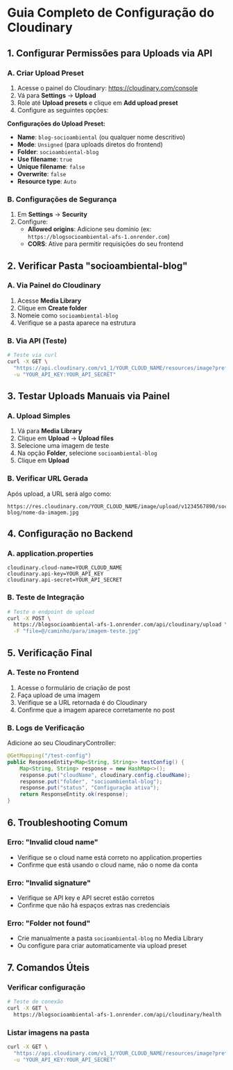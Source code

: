 # Guia Completo de Configuração do Cloudinary

## 1. Configurar Permissões para Uploads via API

### A. Criar Upload Preset
1. Acesse o painel do Cloudinary: https://cloudinary.com/console
2. Vá para **Settings** → **Upload**
3. Role até **Upload presets** e clique em **Add upload preset**
4. Configure as seguintes opções:

**Configurações do Upload Preset:**
- **Name**: `blog-socioambiental` (ou qualquer nome descritivo)
- **Mode**: `Unsigned` (para uploads diretos do frontend)
- **Folder**: `socioambiental-blog`
- **Use filename**: `true`
- **Unique filename**: `false`
- **Overwrite**: `false`
- **Resource type**: `Auto`

### B. Configurações de Segurança
1. Em **Settings** → **Security**
2. Configure:
   - **Allowed origins**: Adicione seu domínio (ex: `https://blogsocioambiental-afs-1.onrender.com`)
   - **CORS**: Ative para permitir requisições do seu frontend

## 2. Verificar Pasta "socioambiental-blog"

### A. Via Painel do Cloudinary
1. Acesse **Media Library**
2. Clique em **Create folder**
3. Nomeie como `socioambiental-blog`
4. Verifique se a pasta aparece na estrutura

### B. Via API (Teste)
```bash
# Teste via curl
curl -X GET \
  "https://api.cloudinary.com/v1_1/YOUR_CLOUD_NAME/resources/image?prefix=socioambiental-blog" \
  -u "YOUR_API_KEY:YOUR_API_SECRET"
```

## 3. Testar Uploads Manuais via Painel

### A. Upload Simples
1. Vá para **Media Library**
2. Clique em **Upload** → **Upload files**
3. Selecione uma imagem de teste
4. Na opção **Folder**, selecione `socioambiental-blog`
5. Clique em **Upload**

### B. Verificar URL Gerada
Após upload, a URL será algo como:
```
https://res.cloudinary.com/YOUR_CLOUD_NAME/image/upload/v1234567890/socioambiental-blog/nome-da-imagem.jpg
```

## 4. Configuração no Backend

### A. application.properties
```properties
cloudinary.cloud-name=YOUR_CLOUD_NAME
cloudinary.api-key=YOUR_API_KEY
cloudinary.api-secret=YOUR_API_SECRET
```

### B. Teste de Integração
```bash
# Teste o endpoint de upload
curl -X POST \
  https://blogsocioambiental-afs-1.onrender.com/api/cloudinary/upload \
  -F "file=@/caminho/para/imagem-teste.jpg"
```

## 5. Verificação Final

### A. Teste no Frontend
1. Acesse o formulário de criação de post
2. Faça upload de uma imagem
3. Verifique se a URL retornada é do Cloudinary
4. Confirme que a imagem aparece corretamente no post

### B. Logs de Verificação
Adicione ao seu CloudinaryController:
```java
@GetMapping("/test-config")
public ResponseEntity<Map<String, String>> testConfig() {
    Map<String, String> response = new HashMap<>();
    response.put("cloudName", cloudinary.config.cloudName);
    response.put("folder", "socioambiental-blog");
    response.put("status", "Configuração ativa");
    return ResponseEntity.ok(response);
}
```

## 6. Troubleshooting Comum

### Erro: "Invalid cloud name"
- Verifique se o cloud name está correto no application.properties
- Confirme que está usando o cloud name, não o nome da conta

### Erro: "Invalid signature"
- Verifique se API key e API secret estão corretos
- Confirme que não há espaços extras nas credenciais

### Erro: "Folder not found"
- Crie manualmente a pasta `socioambiental-blog` no Media Library
- Ou configure para criar automaticamente via upload preset

## 7. Comandos Úteis

### Verificar configuração
```bash
# Teste de conexão
curl -X GET \
  https://blogsocioambiental-afs-1.onrender.com/api/cloudinary/health
```

### Listar imagens na pasta
```bash
curl -X GET \
  "https://api.cloudinary.com/v1_1/YOUR_CLOUD_NAME/resources/image?prefix=socioambiental-blog" \
  -u "YOUR_API_KEY:YOUR_API_SECRET"
